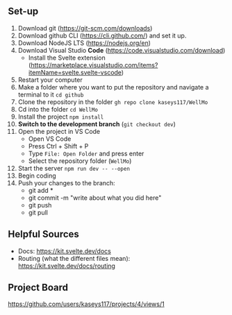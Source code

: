## Set-up

1. Download git (https://git-scm.com/downloads)
2. Download github CLI (https://cli.github.com/) and set it up.
3. Download NodeJS LTS (https://nodejs.org/en)
4. Download Visual Studio **Code** (https://code.visualstudio.com/download)
    * Install the Svelte extension (https://marketplace.visualstudio.com/items?itemName=svelte.svelte-vscode)
5. Restart your computer
6. Make a folder where you want to put the repository and navigate a terminal to it `cd github`
7. Clone the repository in the folder  `gh repo clone kaseys117/WellMo`
8. Cd into the folder `cd WellMo`
9. Install the project `npm install`
10. **Switch to the development branch** (`git checkout dev`)
11. Open the project in VS Code
    * Open VS Code
    * Press Ctrl + Shift + P
    * Type `File: Open Folder` and press enter
    * Select the repository folder (`WellMo`)
12. Start the server `npm run dev -- --open`
13. Begin coding
14. Push your changes to the branch:
    * git add *
    * git commit -m "write about what you did here"
    * git push
    * git pull

## Helpful Sources

* Docs: https://kit.svelte.dev/docs
* Routing (what the different files mean): https://kit.svelte.dev/docs/routing

## Project Board

https://github.com/users/kaseys117/projects/4/views/1
